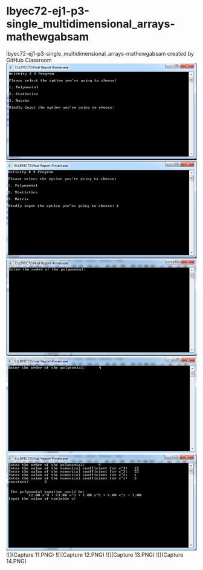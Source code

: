 # lbyec72-ej1-p3-single_multidimensional_arrays-mathewgabsam
lbyec72-ej1-p3-single_multidimensional_arrays-mathewgabsam created by GitHub Classroom
![](Capture1.PNG)
![](Capture2.PNG)
![](Capture3.PNG)
![](Capture4.PNG)
![](Capture5.PNG)
![](Capture 11.PNG)
![](Capture 12.PNG)
![](Capture 13.PNG)
![](Capture 14.PNG)
